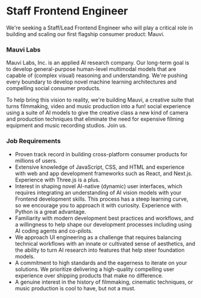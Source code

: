 # Staff Frontend Engineer

We're seeking a Staff/Lead Frontend Engineer who will play a critical role in building and scaling our first flagship consumer product: Mauvi. 

### Mauvi Labs

Mauvi Labs, Inc. is an applied AI research company. Our long-term goal is to develop general-purpose human-level multimodal models that are capable of (complex visual) reasoning and understanding. We're pushing every boundary to develop novel machine learning architectures and compelling social consumer products. 

To help bring this vision to reality, we're building Mauvi, a creative suite that turns filmmaking, video and music production into a fun! social experience using a suite of AI models to give the creative class a new kind of camera and production techniques that eliminate the need for expensive filming equipment and music recording studios. Join us.

### Job Requirements 

- Proven track record in building cross-platform consumer products for millions of users.
- Extensive knowledge of JavaScript, CSS, and HTML and experience with web and app development frameworks such as React, and Next.js. Experience with Three.js is a plus.
- Interest in shaping novel AI-native (dynamic) user interfaces, which requires integrating an understanding of AI vision models with your Frontend development skills. This process has a steep learning curve, so we encourage you to approach it with curiosity. Experience with Python is a great advantage. 
- Familiarity with modern development best practices and workflows, and a willingness to help shape our development processes including using AI coding agents and co-pilots.
- We approach UI engineering as a challenge that requires balancing technical workflows with an innate or cultivated sense of aesthetics, and the ability to turn AI research into features that help steer foundation models.
- A commitment to high standards and the eagerness to iterate on your solutions. We prioritize delivering a high-quality compelling user experience over shipping products that make no difference.
- A genuine interest in the history of filmmaking, cinematic techniques, or music production is cool to have, but not a must.

